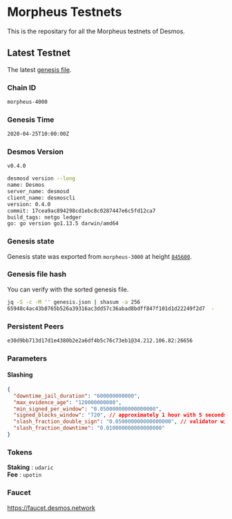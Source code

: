 # Morpheus Testnets

This is the repositary for all the Morpheus testnets of Desmos.

## Latest Testnet

The latest [genesis file](4000/genesis.json).

### Chain ID

```sh
morpheus-4000
```

### Genesis Time

```sh
2020-04-25T10:00:00Z
```

### Desmos Version

```sh
v0.4.0
```

```sh
desmosd version --long
name: Desmos
server_name: desmosd
client_name: desmoscli
version: 0.4.0
commit: 17cea9ac894298cd1ebc8c0287447e6c5fd12ca7
build_tags: netgo ledger
go: go version go1.13.5 darwin/amd64
```

### Genesis state

Genesis state was exported from `morpheus-3000` at height [`845600`](https://morpheus-3000.desmos.network/blocks/845600).

### Genesis file hash

You can verify with the sorted genesis file.

```sh
jq -S -c -M '' genesis.json | shasum -a 256
65948c4ac43b8765b526a39316ac3dd57c36abad8bdff847f101d1d22249f2d7  -
```

### Persistent Peers

```sh
e30d9bb713d17d1e4380b2e2a6df4b5c76c73eb1@34.212.106.82:26656
```

### Parameters

#### Slashing

```json
{
  "downtime_jail_duration": "600000000000",
  "max_evidence_age": "120000000000",
  "min_signed_per_window": "0.050000000000000000",
  "signed_blocks_window": "720", // approximately 1 hour with 5 seconds block
  "slash_fraction_double_sign": "0.050000000000000000", // validator will be jailed for downtime if missing 684 blocks in 1 hour
  "slash_fraction_downtime": "0.010000000000000000"
}
```

### Tokens

__Staking__ : `udaric` \
__Fee__ : `upotin`

### Faucet

https://faucet.desmos.network
